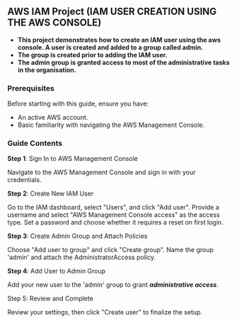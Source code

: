 ## AWS IAM Project (IAM USER CREATION USING THE AWS CONSOLE)     







- **This project demonstrates how to create an IAM user using the aws console. A user is created and added to a group called admin.**   
- **The group is created prior to adding the IAM user.**  
- **The admin group is granted access to most of the administrative tasks in the organisation.**




### Prerequisites  

Before starting with this guide, ensure you have:

- An active AWS account.
- Basic familiarity with navigating the AWS Management Console.

### Guide Contents  

**Step 1**: Sign In to AWS Management Console

Navigate to the AWS Management Console and sign in with your credentials.  

**Step 2**: Create New IAM User

Go to the IAM dashboard, select "Users", and click "Add user".
Provide a username and select "AWS Management Console access" as the access type.
Set a password and choose whether it requires a reset on first login.







**Step 3**: Create Admin Group and Attach Policies

Choose "Add user to group" and click "Create group".
Name the group 'admin' and attach the AdministratorAccess policy.  

**Step 4**: Add User to Admin Group

Add your new user to the 'admin' group to grant ***administrative access***.  

Step 5: Review and Complete

Review your settings, then click "Create user" to finalize the setup.
